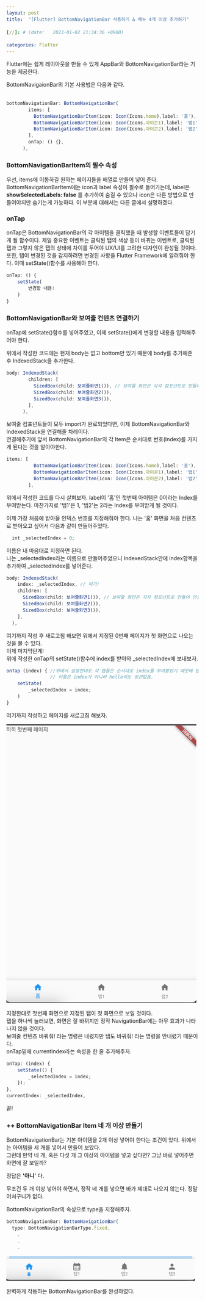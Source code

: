 ```yaml
---
layout: post
title:  "[Flutter] BottomNavigationBar 사용하기 & 메뉴 4개 이상 추가하기"

[//]: # (date:   2023-01-02 21:34:36 +0900)

categories: Flutter
---
```


[//]: # (<h1>Introduction</h1>)



Flutter에는 쉽게 레이아웃을 만들 수 있게 AppBar와 BottomNavigationBar라는 기능을 제공한다.   

BottomNavigaionBar의 기본 사용법은 다음과 같다.

```javascript

bottomNavigationBar: BottomNavigationBar(
        items: [
          BottomNavigationBarItem(icon: Icon(Icons.home),label: '홈'),
          BottomNavigationBarItem(icon: Icon(Icons.아이콘1),label: '탭1'),
          BottomNavigationBarItem(icon: Icon(Icons.아이콘2),label: '탭2')
        ],
        onTap: () {},
      ),

```

### BottomNavigationBarItem의 필수 속성

우선, items에 이동하길 원하는 페이지들을 배열로 만들어 넣어 준다.   
BottomNavigationBarItem에는 icon과 label 속성이 필수로 들어가는데, label은 **showSelectedLabels: false** 를 추가하여 숨길 수 있으나 icon은 다른 방법으로 만들어야지만 숨기는게 가능하다. 이 부분에 대해서는 다른 글에서 설명하겠다.   

### onTap

onTap은 BottomNavigationBar의 각 아이템을 클릭했을 때 발생할 이벤트들이 담기게 될 함수이다. 제일 중요한 이벤트는 클릭된 탭의 색상 등이 바뀌는 이벤트로, 클릭된 탭과 그렇지 않은 탭의 상태에 차이를 두어야 UX/UI를 고려한 디자인이 완성될 것이다.   
또한, 탭이 변경된 것을 감지하려면 변경된 사항을 Flutter Framework에 알려줘야 한다. 이때 setState()함수를 사용해야 한다.

```javascript
onTap: () {
    setState(
        변경할 내용!
    )
}
```


### BottomNavigationBar와 보여줄 컨텐츠 연결하기

onTap에 setState()함수를 넣어주었고, 이제 setState()에게 변경할 내용을 입력해주어야 한다.

위에서 작성한 코드에는 현재 body는 없고 bottom만 있기 때문에 body를 추가해준 후 IndexedStack을 추가한다.

```javascript
body: IndexedStack(
        children: [
          SizedBox(child: 보여줄화면1()), // 보여줄 화면은 각각 컴포넌트로 만들어 연결해주었다.
          SizedBox(child: 보여줄화면2()),
          SizedBox(child: 보여줄화면3()),
        ],
      ),
```

보여줄 컴포넌트들이 모두 import가 완료되었다면, 이제 BottomNavigationBar와 IndexedStack을 연결해줄 차례이다.   
연결해주기에 앞서 BottomNavigationBar의 각 Item은 순서대로 번호(Index)를 가지게 된다는 것을 알아야한다.   

```javascript
items: [
          BottomNavigationBarItem(icon: Icon(Icons.home),label: '홈'),
          BottomNavigationBarItem(icon: Icon(Icons.아이콘1),label: '탭1'),
          BottomNavigationBarItem(icon: Icon(Icons.아이콘2),label: '탭2')
        ],
```

위에서 작성한 코드를 다시 살펴보자. label이 '홈'인 첫번째 아이템은 0이라는 Index를 부여받는다. 마찬가지로 '탭1'은 1, '탭2'는 2라는 Index를 부여받게 될 것이다.   

이제 가장 처음에 받아올 인덱스 번호를 지정해줘야 한다. 나는 '홈' 화면을 처음 컨텐츠로 받아오고 싶어서 다음과 같이 만들어주었다.

```javascript
  int _selectedIndex = 0;
```
이름은 내 마음대로 지정하면 된다.   
나는 _selectedIndex라는 이름으로 만들어주었으니 IndexedStack안에 index항목을 추가하여 _selectedIndex를 넣어준다.

```javascript
body: IndexedStack(
    index: _selectedIndex, // 여기!
    children: [
      SizedBox(child: 보여줄화면1()), // 보여줄 화면은 각각 컴포넌트로 만들어 연결해주었다.
      SizedBox(child: 보여줄화면2()),
      SizedBox(child: 보여줄화면3()),
    ],
  ),
```


여기까지 작성 후 새로고침 해보면 위에서 지정된 0번째 페이지가 첫 화면으로 나오는 것을 볼 수 있다.   
이제 마지막단계!   
위에 작성한 onTap의 setState()함수에 index를 받아와 _selectedIndex에 보내보자.

```javascript
onTap (index) { //위에서 설명한대로 각 탭들은 순서대로 index를 부여받았기 때문에 탭할 때 해당 숫자를 받아올 수 있다.
                // 이름은 index가 아니라 hello여도 상관없음.
    setState(
        _selectedIndex = index;
    )
}
```

여기까지 작성하고 페이지를 새로고침 해보자. 

<img src="/assets/flutter/flutter-01.png">

지정한대로 첫번째 화면으로 지정된 탭이 첫 화면으로 보일 것이다.   
탭을 하나씩 눌러보면, 화면은 잘 바뀌지만 정작 NavigationBar에는 아무 효과가 나타나지 않을 것이다.   
보여줄 컨텐츠 바꿔줘! 라는 명령은 내렸지만 탭도 바꿔줘! 라는 명령을 안내렸기 때문이다.   
onTap밑에 currentIndex라는 속성을 한 줄 추가해주자.

```javascript
onTap: (index) {
    setState(() {
        _selectedIndex = index;
    });
},
currentIndex: _selectedIndex,
```

끝!




### ++ BottomNavigationBar Item 네 개 이상 만들기

BottomNavigationBar는 기본 아이템을 2개 이상 넣어야 한다는 조건이 있다. 위에서는 아이템을 세 개를 넣어서 만들어 보았다.   
그런데 만약 네 개, 혹은 다섯 개 그 이상의 아이템을 넣고 싶다면? 그냥 바로 넣어주면 화면에 잘 보일까?


정답은 **'아니'** 다.




무조건 두 개 이상 넣어야 하면서, 정작 네 개를 넣으면 바가 제대로 나오지 않는다. 정말 어처구니가 없다.

BottomNavigationBar의 속성으로 type을 지정해주자.

```javascript
bottomNavigationBar: BottomNavigationBar(
  type: BottomNavigationBarType.fixed,
    .
    .
    .
```

<img src="/assets/flutter/flutter-02.png">

완벽하게 작동하는 BottomNavigationBar를 완성하였다.